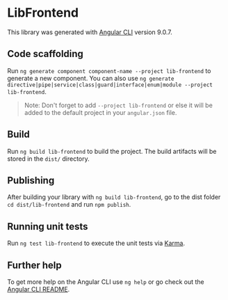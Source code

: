 # LibFrontend

This library was generated with [Angular CLI](https://github.com/angular/angular-cli) version 9.0.7.

## Code scaffolding

Run `ng generate component component-name --project lib-frontend` to generate a new component. You can also use `ng generate directive|pipe|service|class|guard|interface|enum|module --project lib-frontend`.
> Note: Don't forget to add `--project lib-frontend` or else it will be added to the default project in your `angular.json` file. 

## Build

Run `ng build lib-frontend` to build the project. The build artifacts will be stored in the `dist/` directory.

## Publishing

After building your library with `ng build lib-frontend`, go to the dist folder `cd dist/lib-frontend` and run `npm publish`.

## Running unit tests

Run `ng test lib-frontend` to execute the unit tests via [Karma](https://karma-runner.github.io).

## Further help

To get more help on the Angular CLI use `ng help` or go check out the [Angular CLI README](https://github.com/angular/angular-cli/blob/master/README.md).
